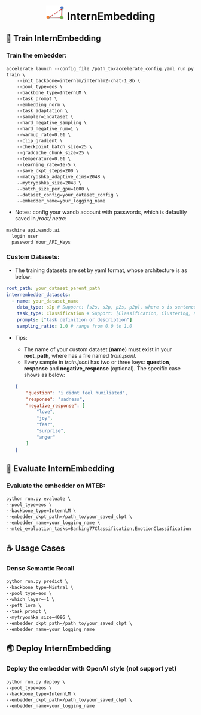 <h1 align="center"> <img src="./resets/images/embedder_triangle2.png" alt="embedder" width="50"> InternEmbedding </h1>

## 🚀 Train InternEmbedding
### Train the embedder:
```shell
accelerate launch --config_file /path_to/accelerate_config.yaml run.py train \
    --init_backbone=internlm/internlm2-chat-1_8b \
    --pool_type=eos \
    --backbone_type=InternLM \
    --task_prompt \
    --embedding_norm \
    --task_adaptation \
    --sampler=indataset \
    --hard_negative_sampling \
    --hard_negative_num=1 \
    --warmup_rate=0.01 \
    --clip_gradient \
    --checkpoint_batch_size=25 \
    --gradcache_chunk_size=25 \
    --temperature=0.01 \
    --learning_rate=1e-5 \
    --save_ckpt_steps=200 \
    --matryoshka_adaptive_dims=2048 \
    --mytryoshka_size=2048 \
    --batch_size_per_gpu=1000 \
    --dataset_config=your_dataset_config \
    --embedder_name=your_logging_name

```
* Notes: config your wandb account with passwords, which is defaultly saved in */root/.netrc*:
```shell
machine api.wandb.ai
  login user
  password Your_API_Keys
```

### Custom Datasets:
* The training datasets are set by yaml format, whose architecture is as below:
```yaml
root_path: your_dataset_parent_path
internembedder_datasets:
  - name: your_dataset_name
    data_type: s2p # Support: [s2s, s2p, p2s, p2p], where s is sentence (short text) and p is passage (long text).
    task_type: Classification # Support: [Classification, Clustering, PairClassification, Retrieval, Preference, STS, Reranking]
    prompts: ["task definition or description"]
    sampling_ratio: 1.0 # range from 0.0 to 1.0
```
* Tips:
    *  The name of your custom dataset (**name**) must exist in your **root_path**, where has a file named *train.jsonl*.
    * Every sample in *train.jsonl* has two or three keys: **question**, **response** and **negative_response** (optional). The specific case shows as below:
    
    ```json
    {
        "question": "i didnt feel humiliated",
        "response": "sadness",
        "negative_response": [
            "love",
            "joy",
            "fear",
            "surprise",
            "anger"
        ]
    }
    ```

## 📐 Evaluate InternEmbedding
### Evaluate the embedder on MTEB:
```shell
python run.py evaluate \
--pool_type=eos \
--backbone_type=InternLM \
--embedder_ckpt_path=/path_to/your_saved_ckpt \
--embedder_name=your_logging_name \
--mteb_evaluation_tasks=Banking77Classification,EmotionClassification
```

## ☕ Usage Cases
### Dense Semantic Recall
```shell
python run.py predict \
--backbone_type=Mistral \
--pool_type=eos \
--which_layer=-1 \
--peft_lora \
--task_prompt \
--mytryoshka_size=4096 \
--embedder_ckpt_path=/path_to/your_saved_ckpt \
--embedder_name=your_logging_name
```


## 🌏 Deploy InternEmbedding
### Deploy the embedder with OpenAI style (not support yet)
```shell
python run.py deploy \
--pool_type=eos \
--backbone_type=InternLM \
--embedder_ckpt_path=/path_to/your_saved_ckpt \
--embedder_name=your_logging_name
```